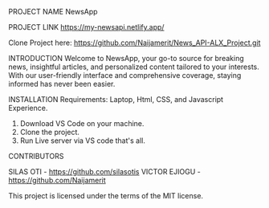PROJECT NAME
 NewsApp

PROJECT LINK
https://my-newsapi.netlify.app/

Clone Project here: https://github.com/Naijamerit/News_API-ALX_Project.git

INTRODUCTION
Welcome to NewsApp, your go-to source for breaking news, insightful articles, and personalized content tailored to your interests. With our user-friendly interface and comprehensive coverage, staying informed has never been easier.

INSTALLATION
Requirements: Laptop, Html, CSS, and Javascript Experience.
1. Download VS Code on your machine.
2. Clone the project.
3. Run Live server via VS code that's all.

CONTRIBUTORS

SILAS OTI - https://github.com/silasotis
VICTOR EJIOGU - https://github.com/Naijamerit

This project is licensed under the terms of the MIT license.
